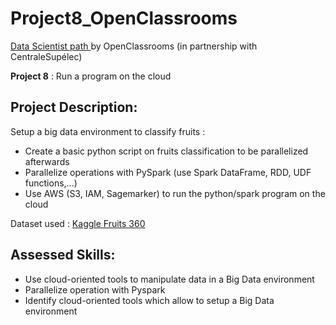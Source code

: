 # Project8_OpenClassrooms
<p><a href="https://openclassrooms.com/fr/paths/164-data-scientist">Data Scientist path </a>by OpenClassrooms (in partnership with CentraleSupélec)</p>

**Project 8** : Run a program on the cloud

## Project Description:

Setup a big data environment to classify fruits : 

* Create a basic python script on fruits classification to be parallelized afterwards
* Parallelize operations with PySpark (use Spark DataFrame, RDD, UDF functions,...)
* Use AWS (S3, IAM, Sagemarker) to run the python/spark program on the cloud

Dataset used : <a href='https://www.kaggle.com/moltean/fruits'>Kaggle Fruits 360 </a>

## Assessed Skills:

* Use cloud-oriented tools to manipulate data in a Big Data environment 
* Parallelize operation with Pyspark
* Identify cloud-oriented tools which allow to setup a Big Data environment

